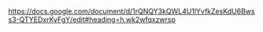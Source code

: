 https://docs.google.com/document/d/1rQNQY3kQWL4U1lYvfkZesKdU6Bwss3-QTYEDxrKyFgY/edit#heading=h.wk2wfqxzwrsp
